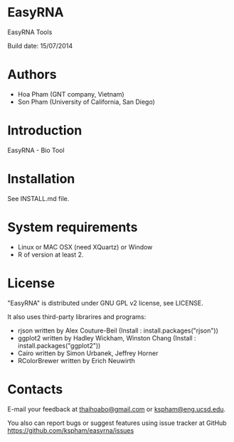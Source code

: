 EasyRNA
=======

EasyRNA Tools

Build date: 15/07/2014

Authors
=======
* Hoa Pham (GNT company, Vietnam)
* Son Pham (University of California, San Diego)

Introduction
============
EasyRNA - Bio Tool

Installation
============
See INSTALL.md file.

System requirements
===================
+ Linux or MAC OSX (need XQuartz) or Window
+ R of version at least 2.

License
=======
"EasyRNA" is distributed under GNU GPL v2 license, see LICENSE.

It also uses third-party librarires and programs:
+ rjson written by Alex Couture-Beil (Install : install.packages("rjson"))
+ ggplot2 written by Hadley Wickham, Winston Chang (Install : install.packages("ggplot2"))
+ Cairo written by Simon Urbanek, Jeffrey Horner
+ RColorBrewer written by Erich Neuwirth

Contacts
========
E-mail your feedback at thaihoabo@gmail.com or kspham@eng.ucsd.edu.

You also can report bugs or suggest features using issue tracker at GitHub
https://github.com/kspham/easyrna/issues